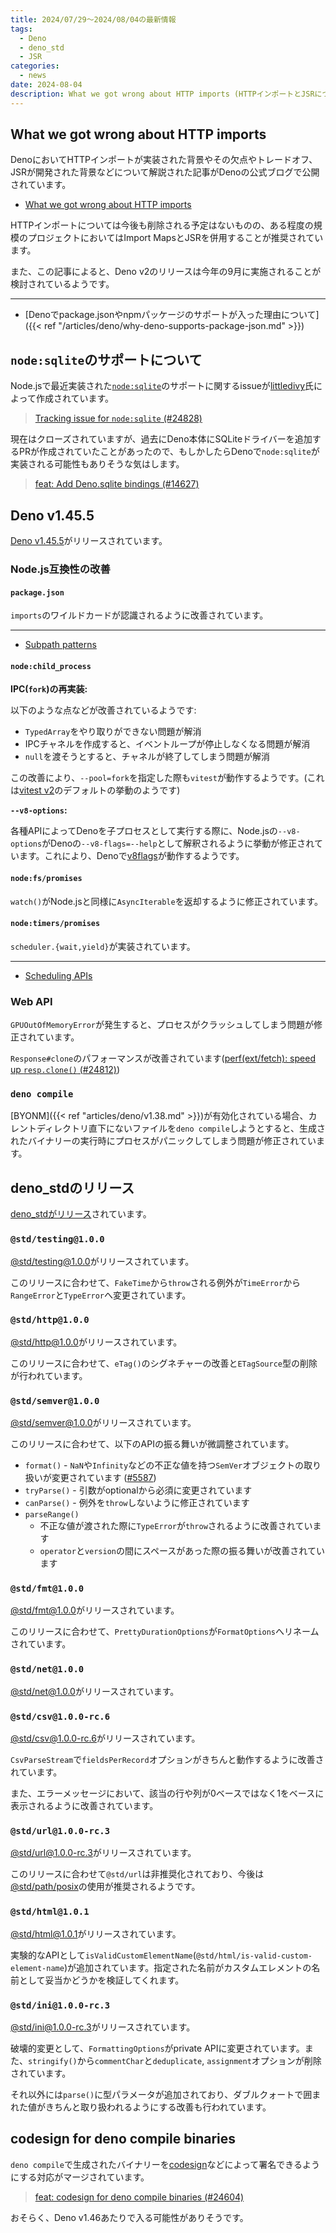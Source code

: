 ```yaml
---
title: 2024/07/29〜2024/08/04の最新情報
tags:
  - Deno
  - deno_std
  - JSR
categories:
  - news
date: 2024-08-04
description: What we got wrong about HTTP imports (HTTPインポートとJSRについて, Deno v2のリリース時期について, など), node:sqliteのサポートについて, Deno v1.45.5 (child_process.forkの再実装, Scheduling APIsの実装, など), deno_stdのリリース (@std/testingと@std/httpのv1がリリース, など), codesign for deno compile binaries
---
```


## What we got wrong about HTTP imports

DenoにおいてHTTPインポートが実装された背景やその欠点やトレードオフ、JSRが開発された背景などについて解説された記事がDenoの公式ブログで公開されています。

- [What we got wrong about HTTP imports](https://deno.com/blog/http-imports)

HTTPインポートについては今後も削除される予定はないものの、ある程度の規模のプロジェクトにおいてはImport MapsとJSRを併用することが推奨されています。

また、この記事によると、Deno v2のリリースは今年の9月に実施されることが検討されているようです。

---

- [Denoでpackage.jsonやnpmパッケージのサポートが入った理由について]({{< ref "/articles/deno/why-deno-supports-package-json.md" >}})

## `node:sqlite`のサポートについて

Node.jsで最近実装された[`node:sqlite`](https://github.com/nodejs/node/pull/53752)のサポートに関するissueが[littledivy](https://github.com/littledivy)氏によって作成されています。

> [Tracking issue for `node:sqlite` (#24828)](https://github.com/denoland/deno/issues/24828)

現在はクローズされていますが、過去にDeno本体にSQLiteドライバーを追加するPRが作成されていたことがあったので、もしかしたらDenoで`node:sqlite`が実装される可能性もありそうな気はします。

> [feat: Add Deno.sqlite bindings (#14627)](https://github.com/denoland/deno/pull/14627)

## Deno v1.45.5

[Deno v1.45.5](https://github.com/denoland/deno/releases/tag/v1.45.5)がリリースされています。

### Node.js互換性の改善

#### `package.json`

`imports`のワイルドカードが認識されるように改善されています。

---

- [Subpath patterns](https://github.com/nodejs/node/blob/v22.5.1/doc/api/packages.md#subpath-patterns)

#### `node:child_process`

**IPC(`fork`)の再実装:**

以下のような点などが改善されているようです:

- `TypedArray`をやり取りができない問題が解消
- IPCチャネルを作成すると、イベントループが停止しなくなる問題が解消
- `null`を渡そうとすると、チャネルが終了してしまう問題が解消

この改善により、`--pool=fork`を指定した際も`vitest`が動作するようです。(これは[vitest v2](https://github.com/vitest-dev/vitest/discussions/5210)のデフォルトの挙動のようです)

**`--v8-options`:**

各種APIによってDenoを子プロセスとして実行する際に、Node.jsの`--v8-options`がDenoの`--v8-flags=--help`として解釈されるように挙動が修正されています。これにより、Denoで[v8flags](https://github.com/gulpjs/v8flags)が動作するようです。

#### `node:fs/promises`

`watch()`がNode.jsと同様に`AsyncIterable`を返却するように修正されています。

#### `node:timers/promises`

`scheduler.{wait,yield}`が実装されています。

---

- [Scheduling APIs](https://github.com/WICG/scheduling-apis)

### Web API

`GPUOutOfMemoryError`が発生すると、プロセスがクラッシュしてしまう問題が修正されています。

`Response#clone`のパフォーマンスが改善されています([perf(ext/fetch): speed up `resp.clone()` (#24812)](https://github.com/denoland/deno/pull/24812))

### `deno compile`

[BYONM]({{< ref "articles/deno/v1.38.md" >}})が有効化されている場合、カレントディレクトリ直下にないファイルを`deno compile`しようとすると、生成されたバイナリーの実行時にプロセスがパニックしてしまう問題が修正されています。

## deno_stdのリリース

[deno_stdがリリース](https://github.com/denoland/std/releases/tag/release-2024.08.02)されています。

### `@std/testing@1.0.0`

[@std/testing@1.0.0](https://jsr.io/@std/testing@1.0.0)がリリースされています。

このリリースに合わせて、`FakeTime`から`throw`される例外が`TimeError`から`RangeError`と`TypeError`へ変更されています。

### `@std/http@1.0.0`

[@std/http@1.0.0](https://jsr.io/@std/http@1.0.0)がリリースされています。

このリリースに合わせて、`eTag()`のシグネチャーの改善と`ETagSource`型の削除が行われています。

### `@std/semver@1.0.0`

[@std/semver@1.0.0](https://jsr.io/@std/semver@1.0.0)がリリースされています。

このリリースに合わせて、以下のAPIの振る舞いが微調整されています。

- `format()` - `NaN`や`Infinity`などの不正な値を持つ`SemVer`オブジェクトの取り扱いが変更されています ([#5587](https://github.com/denoland/std/pull/5587))
- `tryParse()` - 引数がoptionalから必須に変更されています
- `canParse()` - 例外を`throw`しないように修正されています
- `parseRange()`
  - 不正な値が渡された際に`TypeError`が`throw`されるように改善されています
  - `operator`と`version`の間にスペースがあった際の振る舞いが改善されています

### `@std/fmt@1.0.0`

[@std/fmt@1.0.0](https://jsr.io/@std/fmt@1.0.0)がリリースされています。

このリリースに合わせて、`PrettyDurationOptions`が`FormatOptions`へリネームされています。

### `@std/net@1.0.0`

[@std/net@1.0.0](https://jsr.io/@std/net@1.0.0)がリリースされています。

### `@std/csv@1.0.0-rc.6`

[@std/csv@1.0.0-rc.6](https://jsr.io/@std/csv@1.0.0-rc.6)がリリースされています。

`CsvParseStream`で`fieldsPerRecord`オプションがきちんと動作するように改善されています。

また、エラーメッセージにおいて、該当の行や列が0ベースではなく1をベースに表示されるように改善されています。

### `@std/url@1.0.0-rc.3`

[@std/url@1.0.0-rc.3](https://jsr.io/@std/url@1.0.0-rc.3)がリリースされています。

このリリースに合わせて`@std/url`は非推奨化されており、今後は[@std/path/posix](https://jsr.io/@std/path@1.0.2)の使用が推奨されるようです。

### `@std/html@1.0.1`

[@std/html@1.0.1](https://jsr.io/@std/html@1.0.1)がリリースされています。

実験的なAPIとして`isValidCustomElementName`(`@std/html/is-valid-custom-element-name`)が追加されています。指定された名前がカスタムエレメントの名前として妥当かどうかを検証してくれます。

### `@std/ini@1.0.0-rc.3`

[@std/ini@1.0.0-rc.3](https://jsr.io/@std/ini@1.0.0-rc.3)がリリースされています。

破壊的変更として、`FormattingOptions`がprivate APIに変更されています。また、`stringify()`から`commentChar`と`deduplicate`, `assignment`オプションが削除されています。

それ以外には`parse()`に型パラメータが追加されており、ダブルクォートで囲まれた値がきちんと取り扱われるようにする改善も行われています。

## codesign for deno compile binaries

`deno compile`で生成されたバイナリーを[codesign](https://developer.apple.com/library/archive/documentation/Security/Conceptual/CodeSigningGuide/Introduction/Introduction.html)などによって署名できるようにする対応がマージされています。

> [feat: codesign for deno compile binaries (#24604)](https://github.com/denoland/deno/pull/24604)

おそらく、Deno v1.46あたりで入る可能性がありそうです。
